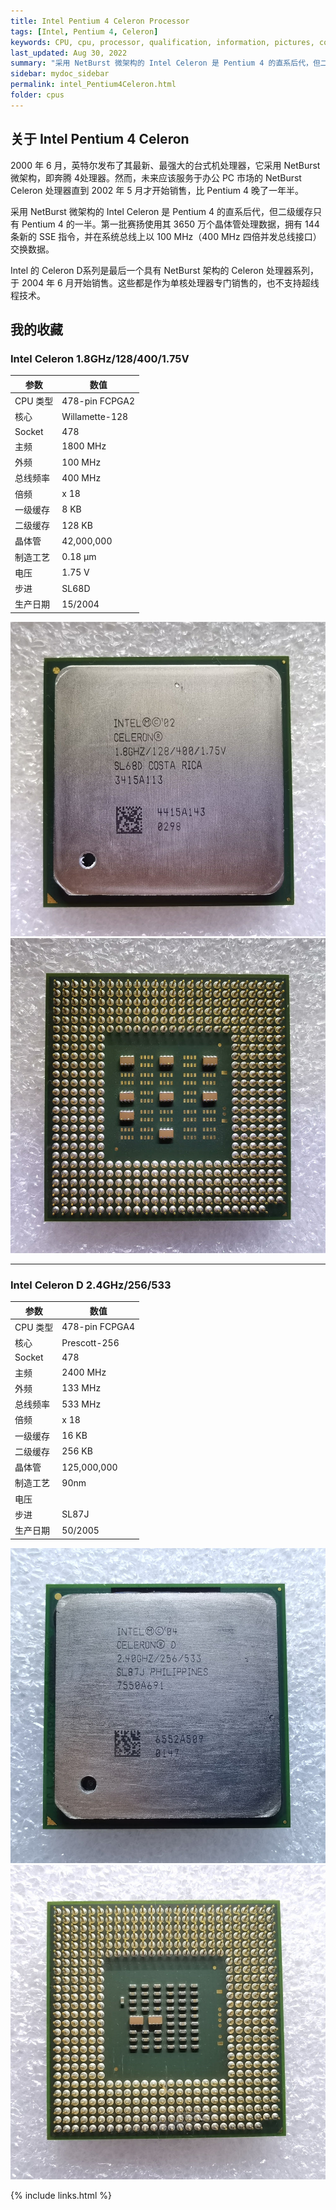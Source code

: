 ```yaml
---
title: Intel Pentium 4 Celeron Processor
tags: [Intel, Pentium 4, Celeron]
keywords: CPU, cpu, processor, qualification, information, pictures, core, frequency, chip packaging, packaging, cpu info, x86, collection, amd, cyrix, harris, ibm, idt, iit, intel, motorola, nec, sgs, sgs-thomson, siemens, ST, signetics, mhs, ti, texas instruments, ulsi, umc, weitek, zilog, 808x, 8085, 8088, 8086, 80188, 80186, 80286, 286, 80386, 386, i386, Am386, 386sx, 386dx, 486, i486, 586, 486sx, 486dx, overdrive, 487, pentium, 586, 5x86, 386dlc, 386slc, 486dx2, mmx, ppro, pentium-pro, pro, athlon, duron, z80, dirk oppelt, dirk, oppelt, engineering, sample, samples
last_updated: Aug 30, 2022
summary: "采用 NetBurst 微架构的 Intel Celeron 是 Pentium 4 的直系后代，但二级缓存只有 Pentium 4 的一半。"
sidebar: mydoc_sidebar
permalink: intel_Pentium4Celeron.html
folder: cpus
---
```


## 关于 Intel Pentium 4 Celeron

2000 年 6 月，英特尔发布了其最新、最强大的台式机处理器，它采用 NetBurst 微架构，即奔腾 4处理器。然而，未来应该服务于办公 PC 市场的 NetBurst Celeron 处理器直到 2002 年 5 月才开始销售，比 Pentium 4 晚了一年半。

采用 NetBurst 微架构的 Intel Celeron 是 Pentium 4 的直系后代，但二级缓存只有 Pentium 4 的一半。第一批赛扬使用其 3650 万个晶体管处理数据，拥有 144 条新的 SSE 指令，并在系统总线上以 100 MHz（400 MHz 四倍并发总线接口）交换数据。

Intel 的 Celeron D系列是最后一个具有 NetBurst 架构的 Celeron 处理器系列，于 2004 年 6 月开始销售。这些都是作为单核处理器专门销售的，也不支持超线程技术。

## 我的收藏

### Intel Celeron 1.8GHz/128/400/1.75V

| 参数 | 数值 |
| ------ | ------ |
| CPU 类型 | 478-pin FCPGA2 |
| 核心 | Willamette-128 |
| Socket | 478 |
| 主频 | 1800 MHz |
| 外频 | 100 MHz |
| 总线频率 | 400 MHz |
| 倍频 | x 18 |
| 一级缓存 | 8 KB |
| 二级缓存 | 128 KB |
| 晶体管 | 42,000,000 |
| 制造工艺 | 0.18 µm |
| 电压 | 1.75 V |
| 步进 | SL68D |
| 生产日期 | 15/2004 |

![Intel Celeron 1.8GHz 正面](/images/cpus/Intel/Intel_Celeron_1.8GHz_1.jpg)
![Intel Celeron 1.8GHz 反面](/images/cpus/Intel/Intel_Celeron_1.8GHz_2.jpg)

---------

### Intel Celeron D 2.4GHz/256/533

| 参数 | 数值 |
| ------ | ------ |
| CPU 类型 | 478-pin FCPGA4 |
| 核心 | Prescott-256 |
| Socket | 478 |
| 主频 | 2400 MHz |
| 外频 | 133 MHz |
| 总线频率 | 533 MHz |
| 倍频 | x 18 |
| 一级缓存 | 16 KB |
| 二级缓存 | 256 KB |
| 晶体管 | 125,000,000 |
| 制造工艺 | 90nm |
| 电压 |  |
| 步进 | SL87J |
| 生产日期 | 50/2005 |

![Intel Celeron D 2.4GHz 正面](/images/cpus/Intel/Intel_Celeron_D_2.4GHz_1.jpg)
![Intel Celeron D 2.4GHz 反面](/images/cpus/Intel/Intel_Celeron_D_2.4GHz_2.jpg)

{% include links.html %}
